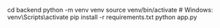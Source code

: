 cd backend
python -m venv venv
source venv/bin/activate   # Windows: venv\Scripts\activate
pip install -r requirements.txt
python app.py
